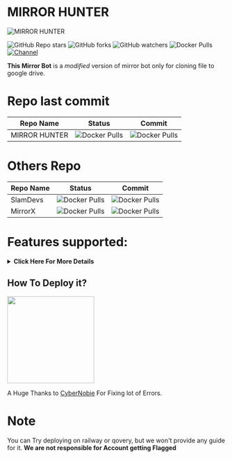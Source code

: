 # <b>MIRROR HUNTER</b>

![MIRROR HUNTER](https://media.giphy.com/media/dikubVwoUUBxLgpraV/giphy.gif?cid=790b7611c1fd9acab35e7fc75f7447316865d93043fc77b3&rid=giphy.gif&ct=s)

![GitHub Repo stars](https://img.shields.io/github/stars/anime-republic/MIRROR-HUNTER?color=blue&style=plastic)
![GitHub forks](https://img.shields.io/github/forks/anime-republic/MIRROR-HUNTER?color=green&style=plastic)
![GitHub watchers](https://img.shields.io/github/watchers/anime-republic/MIRROR-HUNTER?style=plastic)
![Docker Pulls](https://img.shields.io/github/contributors/anime-republic/MIRROR-HUNTER?style=plastic)
[![Channel](https://img.shields.io/badge/Support%20Group-!-red?style=plastic)](https://t.me/XcodersHubChat)

**This Mirror Bot** is a _modified_ version of mirror bot only for cloning file to google drive.

# Repo last commit
| Repo Name  | Status | Commit |
| ------------- | ------------- | ------------- |
| MIRROR HUNTER | ![Docker Pulls](https://img.shields.io/github/last-commit/anime-republic/MIRROR-HUNTER?style==for-the-badge) | ![Docker Pulls](https://img.shields.io/github/commit-activity/w/anime-republic/Mirror-New?style=flat-square) |

# Others Repo
| Repo Name  | Status | Commit |
| ------------- | ------------- | ------------- |
| SlamDevs  | ![Docker Pulls](https://img.shields.io/github/last-commit/SlamDevs/slam-mirrorbot?style==for-the-badge)  | ![Docker Pulls](https://img.shields.io/github/commit-activity/w/SlamDevs/slam-mirrorbot?style=flat-square) |
| MirrorX  | ![Docker Pulls](https://img.shields.io/github/last-commit/iamLiquidX/MirrorX?style==for-the-badge)  | ![Docker Pulls](https://img.shields.io/github/commit-activity/w/iamLiquidX/MirrorX?style=flat-square) |

# Features supported:
<details>
    <summary><b>Click Here For More Details</b></summary>

## Additional Features
- Stop duplicate cloning Google Drive
- Sudo with Database support
- Counting Google Drive link
- View Link button
- Support message send to log channel/group    
- Search All Drive  


## From Original Repos
- Copy files from someone's Drive to your Drive (Using Autorclone)
- Docker support
- Index Link support
- Service Account support
- Delete files from Drive
- Shortener support

</details>

## How To Deploy it?
<p><a href="https://github.com/Anime-Republic/MIRROR-HUNTER/wiki"> <img src="https://img.shields.io/badge/Deploy%20Guide-red?style=for-the-badge&logo=github" width="200""/></a></p>
 
 
 A Huge Thanks to [CyberNobie](https://github.com/cybernobie) For Fixing lot of Errors.



# Note
  You can Try deploying on railway or qovery, but we won't provide any guide for it. <b>We are not responsible for Account getting Flagged</b>